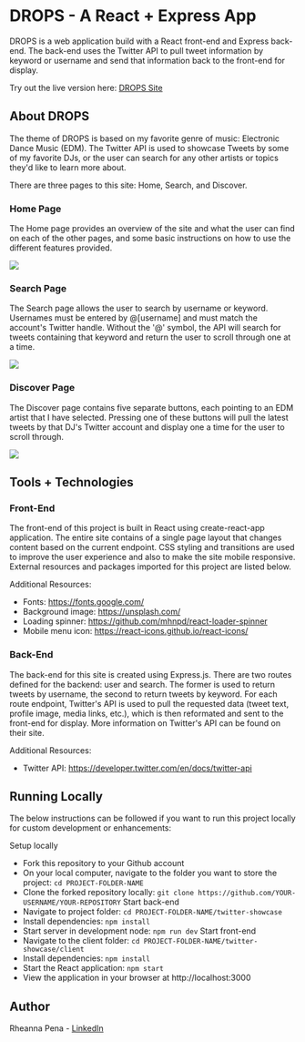 # DROPS - A React + Express App 
DROPS is a web application build with a React front-end and Express back-end. The back-end uses the Twitter API to pull tweet information by keyword or username and send that information back to the front-end for display.

Try out the live version here: [DROPS Site](https://twitter-drops.herokuapp.com/)

## About DROPS
The theme of DROPS is based on my favorite genre of music: Electronic Dance Music (EDM). The Twitter API is used to showcase Tweets by some of my favorite DJs, or the user can search for any other artists or topics they'd like to learn more about.

There are three pages to this site: Home, Search, and Discover.

### Home Page
The Home page provides an overview of the site and what the user can find on each of the other pages, and some basic instructions on how to use the different features provided.

![](./screenshots/Home.gif)

### Search Page
The Search page allows the user to search by username or keyword. Usernames must be entered by @[username] and must match the account's Twitter handle. Without the '@' symbol, the API will search for tweets containing that keyword and return the user to scroll through one at a time.

![](./screenshots/Search.gif)

### Discover Page
The Discover page contains five separate buttons, each pointing to an EDM artist that I have selected. Pressing one of these buttons will pull the latest tweets by that DJ's Twitter account and display one a time for the user to scroll through.

![](./screenshots/Discover.gif)

## Tools + Technologies
### Front-End
The front-end of this project is built in React using create-react-app application. The entire site contains of a single page layout that changes content based on the current endpoint. CSS styling and transitions are used to improve the user experience and also to make the site mobile responsive. External resources and packages imported for this project are listed below.

Additional Resources:
- Fonts: https://fonts.google.com/
- Background image: https://unsplash.com/
- Loading spinner: https://github.com/mhnpd/react-loader-spinner
- Mobile menu icon: https://react-icons.github.io/react-icons/

### Back-End
The back-end for this site is created using Express.js. There are two routes defined for the backend: user and search. The former is used to return tweets by username, the second to return tweets by keyword. For each route endpoint, Twitter's API is used to pull the requested data (tweet text, profile image, media links, etc.), which is then reformated and sent to the front-end for display. More information on Twitter's API can be found on their site.

Additional Resources: 
- Twitter API: https://developer.twitter.com/en/docs/twitter-api

## Running Locally
The below instructions can be followed if you want to run this project locally for custom development or enhancements:

Setup locally
- Fork this repository to your Github account
- On your local computer, navigate to the folder you want to store the project: `cd PROJECT-FOLDER-NAME`
- Clone the forked repository locally: `git clone https://github.com/YOUR-USERNAME/YOUR-REPOSITORY`
Start back-end
- Navigate to project folder: `cd PROJECT-FOLDER-NAME/twitter-showcase`
- Install dependencies: `npm install`
- Start server in development node: `npm run dev`
Start front-end
- Navigate to the client folder: `cd PROJECT-FOLDER-NAME/twitter-showcase/client`
- Install dependencies: `npm install`
- Start the React application: `npm start`
- View the application in your browser at http://localhost:3000

## Author
Rheanna Pena - [LinkedIn](https://www.linkedin.com/in/rheanna-gallego-aa0007110/)
